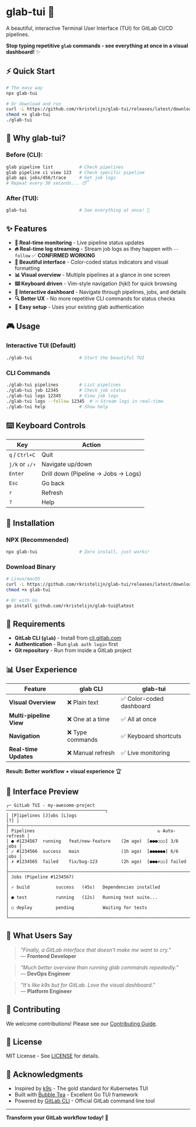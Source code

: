 # glab-tui 🚀

A beautiful, interactive Terminal User Interface (TUI) for GitLab CI/CD pipelines.

**Stop typing repetitive `glab` commands - see everything at once in a visual dashboard!** ✨

## ⚡ Quick Start

```bash
# The easy way
npx glab-tui

# Or download and run
curl -L https://github.com/rkristelijn/glab-tui/releases/latest/download/glab-tui-linux-amd64 -o glab-tui
chmod +x glab-tui
./glab-tui
```

## 🎯 Why glab-tui?

### **Before (CLI):**
```bash
glab pipeline list          # Check pipelines
glab pipeline ci view 123   # Check specific pipeline  
glab api jobs/456/trace     # Get job logs
# Repeat every 30 seconds... 😴
```

### **After (TUI):**
```bash
glab-tui                    # See everything at once! 🎉
```

## ✨ Features

- **🔄 Real-time monitoring** - Live pipeline status updates
- **🔥 Real-time log streaming** - Stream job logs as they happen with `--follow` ✅ **CONFIRMED WORKING**
- **🎨 Beautiful interface** - Color-coded status indicators and visual formatting
- **📊 Visual overview** - Multiple pipelines at a glance in one screen
- **⌨️ Keyboard driven** - Vim-style navigation (hjkl) for quick browsing
- **🎯 Interactive dashboard** - Navigate through pipelines, jobs, and details
- **🔍 Better UX** - No more repetitive CLI commands for status checks
- **🚀 Easy setup** - Uses your existing glab authentication

## 🎮 Usage

### **Interactive TUI (Default)**
```bash
./glab-tui                  # Start the beautiful TUI
```

### **CLI Commands**
```bash
./glab-tui pipelines        # List pipelines
./glab-tui job 12345        # Check job status
./glab-tui logs 12345       # View job logs
./glab-tui logs --follow 12345  # 🔥 Stream logs in real-time
./glab-tui help             # Show help
```

## ⌨️ Keyboard Controls

| Key | Action |
|-----|--------|
| `q` / `Ctrl+C` | Quit |
| `j/k` or `↓/↑` | Navigate up/down |
| `Enter` | Drill down (Pipeline → Jobs → Logs) |
| `Esc` | Go back |
| `r` | Refresh |
| `?` | Help |

## 🚀 Installation

### **NPX (Recommended)**
```bash
npx glab-tui                # Zero install, just works!
```

### **Download Binary**
```bash
# Linux/macOS
curl -L https://github.com/rkristelijn/glab-tui/releases/latest/download/glab-tui-linux-amd64 -o glab-tui
chmod +x glab-tui

# Or with Go
go install github.com/rkristelijn/glab-tui@latest
```

## 🔧 Requirements

- **GitLab CLI (`glab`)** - Install from [cli.gitlab.com](https://gitlab.com/gitlab-org/cli)
- **Authentication** - Run `glab auth login` first
- **Git repository** - Run from inside a GitLab project

## 📊 User Experience

| Feature | glab CLI | glab-tui |
|---------|----------|----------|
| **Visual Overview** | ❌ Plain text | ✅ Color-coded dashboard |
| **Multi-pipeline View** | ❌ One at a time | ✅ All at once |
| **Navigation** | ❌ Type commands | ✅ Keyboard shortcuts |
| **Real-time Updates** | ❌ Manual refresh | ✅ Live monitoring |

**Result: Better workflow + visual experience** 🏆

## 🎨 Interface Preview

```
┌─ GitLab TUI - my-awesome-project ──────────────────────────────────────┐
│ [P]ipelines [J]obs [L]ogs                                         [?] │
├─────────────────────────────────────────────────────────────────────────┤
│ Pipelines                                               ↻ Auto-refresh │
│ ● #1234567  running   feat/new-feature    (2m ago)  [●●●○○○] 3/6 jobs │
│ ✓ #1234566  success   main                (1h ago)  [●●●●●●] 6/6 jobs │
│ ✗ #1234565  failed    fix/bug-123         (2h ago)  [●●●✗○○] failed   │
├─────────────────────────────────────────────────────────────────────────┤
│ Jobs (Pipeline #1234567)                                               │
│ ✓ build          success   (45s)   Dependencies installed             │
│ ● test           running   (12s)   Running test suite...              │
│ ○ deploy         pending           Waiting for tests                   │
└─────────────────────────────────────────────────────────────────────────┘
```

## 💬 What Users Say

> *"Finally, a GitLab interface that doesn't make me want to cry."*  
> — **Frontend Developer**

> *"Much better overview than running glab commands repeatedly."*  
> — **DevOps Engineer**

> *"It's like k9s but for GitLab. Love the visual dashboard."*  
> — **Platform Engineer**

## 🤝 Contributing

We welcome contributions! Please see our [Contributing Guide](CONTRIBUTING.md).

## 📄 License

MIT License - See [LICENSE](LICENSE) for details.

## 🙏 Acknowledgments

- Inspired by [k9s](https://github.com/derailed/k9s) - The gold standard for Kubernetes TUI
- Built with [Bubble Tea](https://github.com/charmbracelet/bubbletea) - Excellent Go TUI framework
- Powered by [GitLab CLI](https://gitlab.com/gitlab-org/cli) - Official GitLab command line tool

---

**Transform your GitLab workflow today!** 🚀

